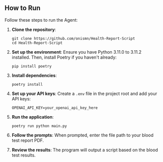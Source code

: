 ## How to Run

Follow these steps to run the Agent:

1. **Clone the repository**:
   ```
   git clone https://github.com/onismn/Health-Report-Script
   cd Health-Report-Script
   ```

2. **Set up the environment**:
   Ensure you have Python 3.11.0 to 3.11.2 installed. Then, install Poetry if you haven't already:
   ```
   pip install poetry
   ```

3. **Install dependencies**:
   ```
   poetry install
   ```

4. **Set up your API keys**:
   Create a `.env` file in the project root and add your API keys:
   ```
   OPENAI_API_KEY=your_openai_api_key_here
   ```

5. **Run the application**:
   ```
   poetry run python main.py
   ```

6. **Follow the prompts**:
   When prompted, enter the file path to your blood test report PDF.

7. **Review the results**:
   The program will output a script based on the blood test results.
